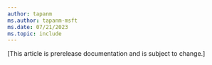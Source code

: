 ```yaml
---
author: tapanm
ms.author: tapanm-msft
ms.date: 07/21/2023
ms.topic: include
---
```


[This article is prerelease documentation and is subject to change.]
